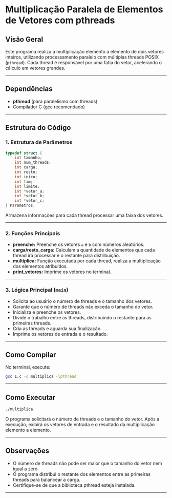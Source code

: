 # Multiplicação Paralela de Elementos de Vetores com pthreads

## Visão Geral

Este programa realiza a multiplicação elemento a elemento de dois vetores inteiros, utilizando processamento paralelo com múltiplas threads POSIX (`pthread`). Cada thread é responsável por uma fatia do vetor, acelerando o cálculo em vetores grandes.

---

## Dependências

- **pthread** (para paralelismo com threads)
- Compilador C (gcc recomendado)

---

## Estrutura do Código

### 1. Estrutura de Parâmetros

```c
typedef struct {
    int tamanho;
    int num_threads;
    int carga;
    int resto;
    int inico;
    int fim;
    int limite;
    int *vetor_a;
    int *vetor_b;
    int *vetor_c;
} Parametros;
```
Armazena informações para cada thread processar uma faixa dos vetores.

---

### 2. Funções Principais

- **preenche:** Preenche os vetores `a` e `b` com números aleatórios.
- **carga/resto_carga:** Calculam a quantidade de elementos que cada thread irá processar e o restante para distribuição.
- **multiplica:** Função executada por cada thread, realiza a multiplicação dos elementos atribuídos.
- **print_vetores:** Imprime os vetores no terminal.

---

### 3. Lógica Principal (`main`)

- Solicita ao usuário o número de threads e o tamanho dos vetores.
- Garante que o número de threads não exceda o tamanho do vetor.
- Inicializa e preenche os vetores.
- Divide o trabalho entre as threads, distribuindo o restante para as primeiras threads.
- Cria as threads e aguarda sua finalização.
- Imprime os vetores de entrada e o resultado.

---

## Como Compilar

No terminal, execute:

```sh
gcc 1.c -o multiplica -lpthread
```

---

## Como Executar

```sh
./multiplica
```

O programa solicitará o número de threads e o tamanho do vetor. Após a execução, exibirá os vetores de entrada e o resultado da multiplicação elemento a elemento.

---

## Observações

- O número de threads não pode ser maior que o tamanho do vetor nem igual a zero.
- O programa distribui o restante dos elementos entre as primeiras threads para balancear a carga.
- Certifique-se de que a biblioteca pthread esteja instalada.

---